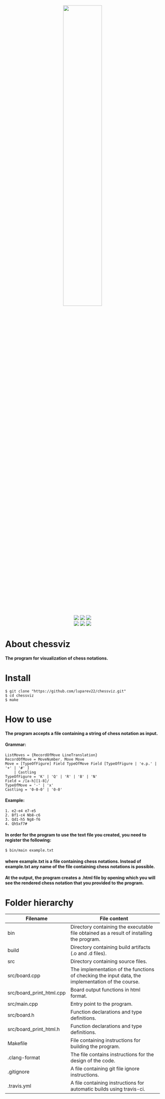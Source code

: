 <p align="center" style="font-size:200%"><img src="https://drive.google.com/uc?export=download&confirm=no_antivirus&id=1ULdyRKnaAoDfw-VbxXqWtyN8HWK187Bg" height="50%" width="50%"></p>
<p align="center"><a href="https://travis-ci.org/luparev22/chessviz"><img src="https://travis-ci.org/luparev22/chessviz.svg?branch=master"></a> <img src="https://img.shields.io/github/downloads/luparev22/chessviz/total.svg"> <img src="https://img.shields.io/github/repo-size/luparev22/chessviz.svg?color=4dc71f">
<br>
<img src="https://img.shields.io/github/tag/luparev22/chessviz.svg?label=version"> <img src="https://img.shields.io/github/license/luparev22/chessviz.svg?color=1283c3"> <img src="https://img.shields.io/github/last-commit/luparev22/chessviz.svg?color=1283c3">
</p>

# About chessviz

#### The program for visualization of chess notations.

# Install

```
$ git clone "https://github.com/luparev22/chessviz.git"
$ cd chessviz
$ make
```

# How to use

#### The program accepts a file containing a string of chess notation as input.
#### Grammar:
```
ListMoves = {RecordOfMove LineTranslation}
RecordOfMove = MoveNumber. Move Move
Move = [TypeOfFigure] Field TypeOfMove Field [TypeOfFigure | 'e.p.' | '+' | '#' ] 
    | Castling
TypeOfFigure = 'K' | 'Q' | 'R' | 'B' | 'N'
Field = /[a-h][1-8]/
TypeOfMove = '-' | 'x'
Castling = '0-0-0' | '0-0'
```

#### Example:

```
1. e2-e4 e7-e5
2. Bf1-c4 Nb8-c6
3. Qd1-h5 Ng8-f6
4. Qh5xf7#
```

#### In order for the program to use the text file you created, you need to register the following:
```
$ bin/main example.txt
```
#### where example.txt is a file containing chess notations. Instead of example.txt any name of the file containing chess notations is possible.

#### At the output, the program creates a .html file by opening which you will see the rendered chess notation that you provided to the program.

# Folder hierarchy
Filename  | File content
----------------|----------------------
bin|Directory containing the executable file obtained as a result of installing the program.
build|Directory containing build artifacts (.o and .d files).
src|Directory containing source files.
src/board.cpp|The implementation of the functions of checking the input data, the implementation of the course.
src/board_print_html.cpp|Board output functions in html format.
src/main.cpp|Entry point to the program.
src/board.h|Function declarations and type definitions.
src/board_print_html.h|Function declarations and type definitions.
Makefile|File containing instructions for building the program.
.clang-format|The file contains instructions for the design of the code.
.gitignore|A file containing git file ignore instructions.
.travis.yml|A file containing instructions for automatic builds using travis-ci.
